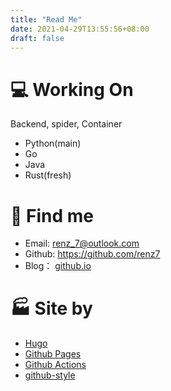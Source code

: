 ```yaml
---
title: "Read Me"
date: 2021-04-29T13:55:56+08:00
draft: false
---
```


# :computer: Working On
Backend, spider, Container
- Python(main)
- Go
- Java
- Rust(fresh)

# :e-mail: Find me 
- Email: <renz_7@outlook.com>
- Github: <https://github.com/renz7>
- Blog： [github.io](htt://renz7.github.io)

# :factory: Site by
- [Hugo](https://gohugo.io/)
- [Github Pages](https://docs.github.com/en/pages)
- [Github Actions](https://docs.github.com/en/actions)
- [github-style](https://github.com/MeiK2333/github-style)

